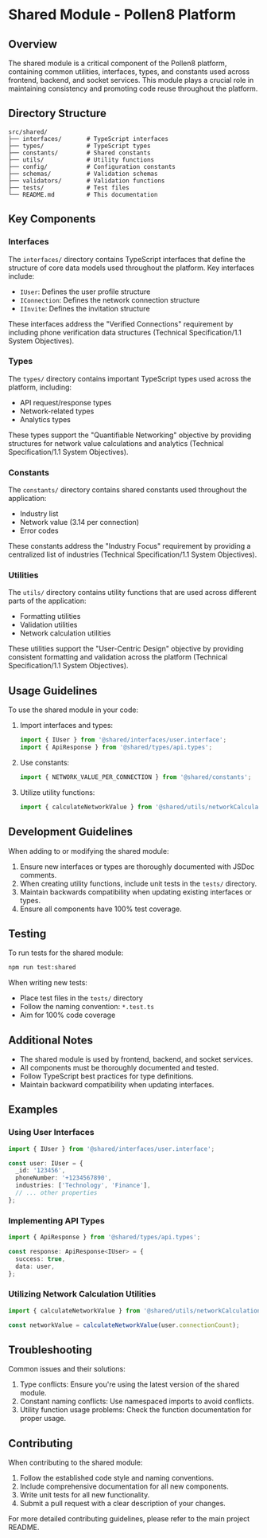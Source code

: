 # Shared Module - Pollen8 Platform

## Overview

The shared module is a critical component of the Pollen8 platform, containing common utilities, interfaces, types, and constants used across frontend, backend, and socket services. This module plays a crucial role in maintaining consistency and promoting code reuse throughout the platform.

## Directory Structure

```
src/shared/
├── interfaces/       # TypeScript interfaces
├── types/            # TypeScript types
├── constants/        # Shared constants
├── utils/            # Utility functions
├── config/           # Configuration constants
├── schemas/          # Validation schemas
├── validators/       # Validation functions
├── tests/            # Test files
└── README.md         # This documentation
```

## Key Components

### Interfaces

The `interfaces/` directory contains TypeScript interfaces that define the structure of core data models used throughout the platform. Key interfaces include:

- `IUser`: Defines the user profile structure
- `IConnection`: Defines the network connection structure
- `IInvite`: Defines the invitation structure

These interfaces address the "Verified Connections" requirement by including phone verification data structures (Technical Specification/1.1 System Objectives).

### Types

The `types/` directory contains important TypeScript types used across the platform, including:

- API request/response types
- Network-related types
- Analytics types

These types support the "Quantifiable Networking" objective by providing structures for network value calculations and analytics (Technical Specification/1.1 System Objectives).

### Constants

The `constants/` directory contains shared constants used throughout the application:

- Industry list
- Network value (3.14 per connection)
- Error codes

These constants address the "Industry Focus" requirement by providing a centralized list of industries (Technical Specification/1.1 System Objectives).

### Utilities

The `utils/` directory contains utility functions that are used across different parts of the application:

- Formatting utilities
- Validation utilities
- Network calculation utilities

These utilities support the "User-Centric Design" objective by providing consistent formatting and validation across the platform (Technical Specification/1.1 System Objectives).

## Usage Guidelines

To use the shared module in your code:

1. Import interfaces and types:
   ```typescript
   import { IUser } from '@shared/interfaces/user.interface';
   import { ApiResponse } from '@shared/types/api.types';
   ```

2. Use constants:
   ```typescript
   import { NETWORK_VALUE_PER_CONNECTION } from '@shared/constants';
   ```

3. Utilize utility functions:
   ```typescript
   import { calculateNetworkValue } from '@shared/utils/networkCalculation';
   ```

## Development Guidelines

When adding to or modifying the shared module:

1. Ensure new interfaces or types are thoroughly documented with JSDoc comments.
2. When creating utility functions, include unit tests in the `tests/` directory.
3. Maintain backwards compatibility when updating existing interfaces or types.
4. Ensure all components have 100% test coverage.

## Testing

To run tests for the shared module:

```bash
npm run test:shared
```

When writing new tests:

- Place test files in the `tests/` directory
- Follow the naming convention: `*.test.ts`
- Aim for 100% code coverage

## Additional Notes

- The shared module is used by frontend, backend, and socket services.
- All components must be thoroughly documented and tested.
- Follow TypeScript best practices for type definitions.
- Maintain backward compatibility when updating interfaces.

## Examples

### Using User Interfaces

```typescript
import { IUser } from '@shared/interfaces/user.interface';

const user: IUser = {
  _id: '123456',
  phoneNumber: '+1234567890',
  industries: ['Technology', 'Finance'],
  // ... other properties
};
```

### Implementing API Types

```typescript
import { ApiResponse } from '@shared/types/api.types';

const response: ApiResponse<IUser> = {
  success: true,
  data: user,
};
```

### Utilizing Network Calculation Utilities

```typescript
import { calculateNetworkValue } from '@shared/utils/networkCalculation';

const networkValue = calculateNetworkValue(user.connectionCount);
```

## Troubleshooting

Common issues and their solutions:

1. Type conflicts: Ensure you're using the latest version of the shared module.
2. Constant naming conflicts: Use namespaced imports to avoid conflicts.
3. Utility function usage problems: Check the function documentation for proper usage.

## Contributing

When contributing to the shared module:

1. Follow the established code style and naming conventions.
2. Include comprehensive documentation for all new components.
3. Write unit tests for all new functionality.
4. Submit a pull request with a clear description of your changes.

For more detailed contributing guidelines, please refer to the main project README.